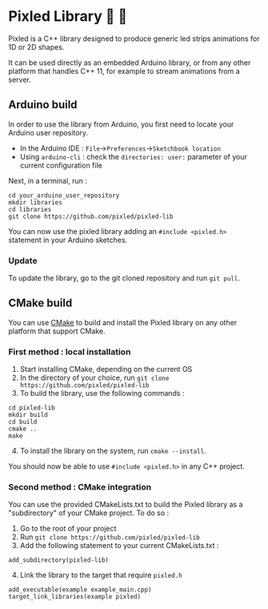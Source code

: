 # Pixled Library :rainbow: :sheep:

Pixled is a C++ library designed to produce generic led strips animations for
1D or 2D shapes.

It can be used directly as an embedded Arduino library, or from any other
platform that handles C++ 11, for example to stream animations from a server.

## Arduino build

In order to use the library from Arduino, you first need to locate your Arduino
user repository.
- In the Arduino IDE : `File`->`Preferences`->`Sketchbook location`
- Using `arduino-cli` : check the `directories:	user:` parameter of your
	current configuration file

Next, in a terminal, run :
```
cd your_arduino_user_repository
mkdir libraries
cd libraries
git clone https://github.com/pixled/pixled-lib
```

You can now use the pixled library adding an `#include <pixled.h>` statement in
your Arduino sketches.

### Update
To update the library, go to the git cloned repository and run `git pull`.

## CMake build

You can use [CMake](https://cmake.org/) to build and install the Pixled library
on any other platform that support CMake.

### First method : local installation

1. Start installing CMake, depending on the current OS
2. In the directory of your choice, run `git clone https://github.com/pixled/pixled-lib`
3. To build the library, use the following commands :
```
cd pixled-lib
mkdir build
cd build
cmake ..
make
```
4. To install the library on the system, run `cmake --install`.

You should now be able to use `#include <pixled.h>` in any C++ project.

### Second method : CMake integration

You can use the provided CMakeLists.txt to build the Pixled library as a
"subdirectory" of your CMake project. To do so :
1. Go to the root of your project
2. Run `git clone https://github.com/pixled/pixled-lib`
3. Add the following statement to your current CMakeLists.txt :
```
add_subdirectory(pixled-lib)
```
4. Link the library to the target that require `pixled.h`
```
add_executable(example example_main.cpp)
target_link_libraries(example pixled)
```
